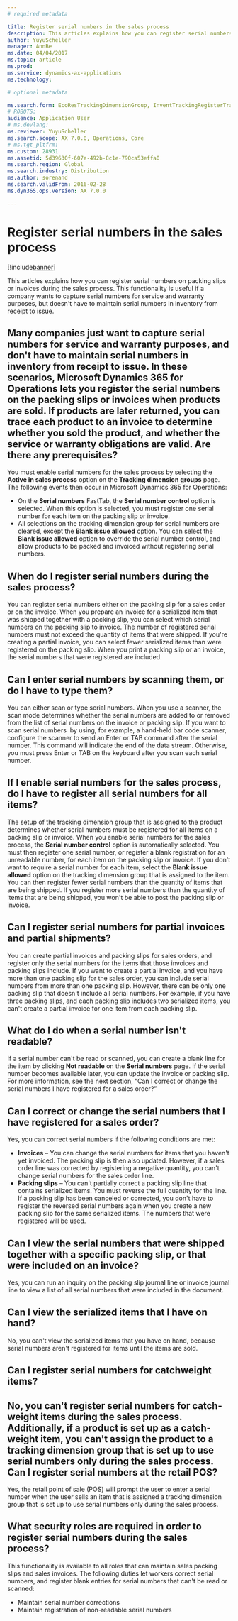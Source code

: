 ```yaml
---
# required metadata

title: Register serial numbers in the sales process
description: This articles explains how you can register serial numbers on packing slips or invoices during the sales process. This functionality is useful if a company wants to capture serial numbers for service and warranty purposes, but doesn't have to maintain serial numbers in inventory from receipt to issue.
author: YuyuScheller
manager: AnnBe
ms.date: 04/04/2017
ms.topic: article
ms.prod: 
ms.service: dynamics-ax-applications
ms.technology: 

# optional metadata

ms.search.form: EcoResTrackingDimensionGroup, InventTrackingRegisterTrans, SalesEditLines, SalesTable
# ROBOTS: 
audience: Application User
# ms.devlang: 
ms.reviewer: YuyuScheller
ms.search.scope: AX 7.0.0, Operations, Core
# ms.tgt_pltfrm: 
ms.custom: 28931
ms.assetid: 5d39630f-607e-492b-8c1e-790ca53effa0
ms.search.region: Global
ms.search.industry: Distribution
ms.author: sorenand
ms.search.validFrom: 2016-02-28
ms.dyn365.ops.version: AX 7.0.0

---
```


# Register serial numbers in the sales process

[!include[banner](../includes/banner.md)]


This articles explains how you can register serial numbers on packing slips or invoices during the sales process. This functionality is useful if a company wants to capture serial numbers for service and warranty purposes, but doesn't have to maintain serial numbers in inventory from receipt to issue.

Many companies just want to capture serial numbers for service and warranty purposes, and don't have to maintain serial numbers in inventory from receipt to issue. In these scenarios, Microsoft Dynamics 365 for Operations lets you register the serial numbers on the packing slips or invoices when products are sold. If products are later returned, you can trace each product to an invoice to determine whether you sold the product, and whether the service or warranty obligations are valid.
Are there any prerequisites?
----------------------------

You must enable serial numbers for the sales process by selecting the **Active in sales process** option on the **Tracking dimension groups** page. The following events then occur in Microsoft Dynamics 365 for Operations:
-   On the **Serial numbers** FastTab, the **Serial number control** option is selected. When this option is selected, you must register one serial number for each item on the packing slip or invoice.
-   All selections on the tracking dimension group for serial numbers are cleared, except the **Blank issue allowed** option. You can select the **Blank issue allowed** option to override the serial number control, and allow products to be packed and invoiced without registering serial numbers.

## When do I register serial numbers during the sales process?
You can register serial numbers either on the packing slip for a sales order or on the invoice. When you prepare an invoice for a serialized item that was shipped together with a packing slip, you can select which serial numbers on the packing slip to invoice. The number of registered serial numbers must not exceed the quantity of items that were shipped. If you're creating a partial invoice, you can select fewer serialized items than were registered on the packing slip. When you print a packing slip or an invoice, the serial numbers that were registered are included.

## Can I enter serial numbers by scanning them, or do I have to type them?
You can either scan or type serial numbers. When you use a scanner, the scan mode determines whether the serial numbers are added to or removed from the list of serial numbers on the invoice or packing slip. If you want to scan serial numbers  by using, for example, a hand-held bar code scanner, configure the scanner to send an Enter or TAB command after the serial number. This command will indicate the end of the data stream. Otherwise, you must press Enter or TAB on the keyboard after you scan each serial number.

## If I enable serial numbers for the sales process, do I have to register all serial numbers for all items?
The setup of the tracking dimension group that is assigned to the product determines whether serial numbers must be registered for all items on a packing slip or invoice. When you enable serial numbers for the sales process, the **Serial number control** option is automatically selected. You must then register one serial number, or register a blank registration for an unreadable number, for each item on the packing slip or invoice. If you don't want to require a serial number for each item, select the **Blank issue allowed** option on the tracking dimension group that is assigned to the item. You can then register fewer serial numbers than the quantity of items that are being shipped. If you register more serial numbers than the quantity of items that are being shipped, you won't be able to post the packing slip or invoice.

## Can I register serial numbers for partial invoices and partial shipments?
You can create partial invoices and packing slips for sales orders, and register only the serial numbers for the items that those invoices and packing slips include. If you want to create a partial invoice, and you have more than one packing slip for the sales order, you can include serial numbers from more than one packing slip. However, there can be only one packing slip that doesn't include all serial numbers. For example, if you have three packing slips, and each packing slip includes two serialized items, you can't create a partial invoice for one item from each packing slip.

## What do I do when a serial number isn't readable?
If a serial number can't be read or scanned, you can create a blank line for the item by clicking **Not readable** on the **Serial numbers** page. If the serial number becomes available later, you can update the invoice or packing slip. For more information, see the next section, “Can I correct or change the serial numbers I have registered for a sales order?”

## Can I correct or change the serial numbers that I have registered for a sales order?
Yes, you can correct serial numbers if the following conditions are met:
-   **Invoices** – You can change the serial numbers for items that you haven't yet invoiced. The packing slip is then also updated. However, if a sales order line was corrected by registering a negative quantity, you can't change serial numbers for the sales order line.
-   **Packing slips** – You can't partially correct a packing slip line that contains serialized items. You must reverse the full quantity for the line. If a packing slip has been canceled or corrected, you don't have to register the reversed serial numbers again when you create a new packing slip for the same serialized items. The numbers that were registered will be used.

## Can I view the serial numbers that were shipped together with a specific packing slip, or that were included on an invoice?
Yes, you can run an inquiry on the packing slip journal line or invoice journal line to view a list of all serial numbers that were included in the document.

## Can I view the serialized items that I have on hand?
No, you can't view the serialized items that you have on hand, because serial numbers aren't registered for items until the items are sold.

## Can I register serial numbers for catchweight items?
No, you can't register serial numbers for catch-weight items during the sales process. Additionally, if a product is set up as a catch-weight item, you can't assign the product to a tracking dimension group that is set up to use serial numbers only during the sales process.
Can I register serial numbers at the retail POS?
------------------------------------------------

Yes, the retail point of sale (POS) will prompt the user to enter a serial number when the user sells an item that is assigned a tracking dimension group that is set up to use serial numbers only during the sales process.

## What security roles are required in order to register serial numbers during the sales process?
This functionality is available to all roles that can maintain sales packing slips and sales invoices. The following duties let workers correct serial numbers, and register blank entries for serial numbers that can't be read or scanned:
-   Maintain serial number corrections
-   Maintain registration of non-readable serial numbers






